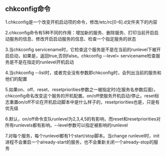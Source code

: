 ## chkconfig命令
1.chkconfig是一个改变开机启动项的命令，修改/etc/rc[0-6].d文件夹下的内容

2.chkconfig命令有5种不同的作用：增加新的服务、删除服务、打印当前开启启动服务的信息、修改开启启动服务的信息、检查一个指定服务的状态

3.当chkconfig servicename时，它检查这个服务是不是在当前的runlevel下被开启启动，如果是，返回true,否则false。chkconfig --level= servicename检查服务是不是在指定的runlevel开机启动

4.当chkconfig --list时，或者完全没有参数即chkconfig时，会列出当前的服务和他们的配置

5.如果on、off、reset、resetpriorities参数之一被指定时(在服务名参数后面)，chkconfig命名改变这个服务的开机配置。on/off使服务开机启动/停止。reset标志重置on/off不论在开机启动脚本中是什么样子的，resetpriorities也是，只是有优先级

6.默认，on/off命令支队runlevel为2,3,4,5的有影响，而reset和resetpriorities对所有runlevels都有影响。--level参数可以指定被影响的runlevel

7.对每个服务，每个runlevel都有1个start/stop脚本。当change runlevel时，init进程不会重启一个already-start的服务，也不会重新关闭一个already-stop的服务

